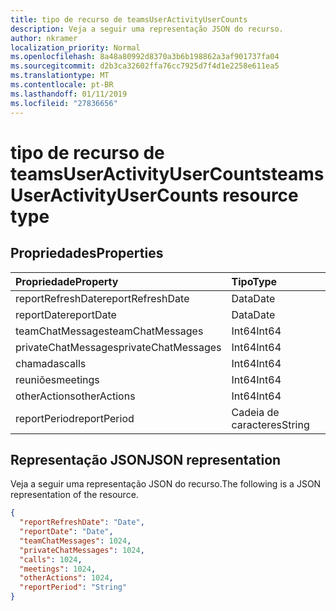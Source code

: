 ```yaml
---
title: tipo de recurso de teamsUserActivityUserCounts
description: Veja a seguir uma representação JSON do recurso.
author: nkramer
localization_priority: Normal
ms.openlocfilehash: 8a48a80992d8370a3b6b198862a3af901737fa04
ms.sourcegitcommit: d2b3ca32602ffa76cc7925d7f4d1e2258e611ea5
ms.translationtype: MT
ms.contentlocale: pt-BR
ms.lasthandoff: 01/11/2019
ms.locfileid: "27836656"
---
```

# <a name="teamsuseractivityusercounts-resource-type"></a><span data-ttu-id="8281a-103">tipo de recurso de teamsUserActivityUserCounts</span><span class="sxs-lookup"><span data-stu-id="8281a-103">teamsUserActivityUserCounts resource type</span></span>

## <a name="properties"></a><span data-ttu-id="8281a-104">Propriedades</span><span class="sxs-lookup"><span data-stu-id="8281a-104">Properties</span></span>

| <span data-ttu-id="8281a-105">Propriedade</span><span class="sxs-lookup"><span data-stu-id="8281a-105">Property</span></span>            | <span data-ttu-id="8281a-106">Tipo</span><span class="sxs-lookup"><span data-stu-id="8281a-106">Type</span></span>   |
| :------------------ | :----- |
| <span data-ttu-id="8281a-107">reportRefreshDate</span><span class="sxs-lookup"><span data-stu-id="8281a-107">reportRefreshDate</span></span>   | <span data-ttu-id="8281a-108">Data</span><span class="sxs-lookup"><span data-stu-id="8281a-108">Date</span></span>   |
| <span data-ttu-id="8281a-109">reportDate</span><span class="sxs-lookup"><span data-stu-id="8281a-109">reportDate</span></span>          | <span data-ttu-id="8281a-110">Data</span><span class="sxs-lookup"><span data-stu-id="8281a-110">Date</span></span>   |
| <span data-ttu-id="8281a-111">teamChatMessages</span><span class="sxs-lookup"><span data-stu-id="8281a-111">teamChatMessages</span></span>    | <span data-ttu-id="8281a-112">Int64</span><span class="sxs-lookup"><span data-stu-id="8281a-112">Int64</span></span>  |
| <span data-ttu-id="8281a-113">privateChatMessages</span><span class="sxs-lookup"><span data-stu-id="8281a-113">privateChatMessages</span></span> | <span data-ttu-id="8281a-114">Int64</span><span class="sxs-lookup"><span data-stu-id="8281a-114">Int64</span></span>  |
| <span data-ttu-id="8281a-115">chamadas</span><span class="sxs-lookup"><span data-stu-id="8281a-115">calls</span></span>               | <span data-ttu-id="8281a-116">Int64</span><span class="sxs-lookup"><span data-stu-id="8281a-116">Int64</span></span>  |
| <span data-ttu-id="8281a-117">reuniões</span><span class="sxs-lookup"><span data-stu-id="8281a-117">meetings</span></span>            | <span data-ttu-id="8281a-118">Int64</span><span class="sxs-lookup"><span data-stu-id="8281a-118">Int64</span></span>  |
| <span data-ttu-id="8281a-119">otherActions</span><span class="sxs-lookup"><span data-stu-id="8281a-119">otherActions</span></span>        | <span data-ttu-id="8281a-120">Int64</span><span class="sxs-lookup"><span data-stu-id="8281a-120">Int64</span></span>  |
| <span data-ttu-id="8281a-121">reportPeriod</span><span class="sxs-lookup"><span data-stu-id="8281a-121">reportPeriod</span></span>        | <span data-ttu-id="8281a-122">Cadeia de caracteres</span><span class="sxs-lookup"><span data-stu-id="8281a-122">String</span></span> |

## <a name="json-representation"></a><span data-ttu-id="8281a-123">Representação JSON</span><span class="sxs-lookup"><span data-stu-id="8281a-123">JSON representation</span></span>

<span data-ttu-id="8281a-124">Veja a seguir uma representação JSON do recurso.</span><span class="sxs-lookup"><span data-stu-id="8281a-124">The following is a JSON representation of the resource.</span></span>

<!-- {
  "blockType": "resource",
  "@odata.type": "microsoft.graph.teamsUserActivityUserCounts"
} -->

```json
{
  "reportRefreshDate": "Date", 
  "reportDate": "Date", 
  "teamChatMessages": 1024, 
  "privateChatMessages": 1024, 
  "calls": 1024, 
  "meetings": 1024, 
  "otherActions": 1024, 
  "reportPeriod": "String"
}
```

